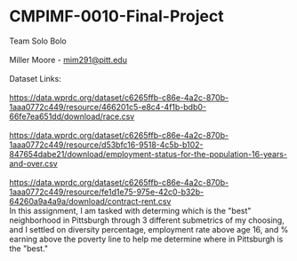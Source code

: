 # CMPIMF-0010-Final-Project

Team Solo Bolo<br>  
Miller Moore - mim291@pitt.edu<br>  
Dataset Links:<br>  
https://data.wprdc.org/dataset/c6265ffb-c86e-4a2c-870b-1aaa0772c449/resource/466201c5-e8c4-4f1b-bdb0-66fe7ea651dd/download/race.csv<br>  
https://data.wprdc.org/dataset/c6265ffb-c86e-4a2c-870b-1aaa0772c449/resource/d53bfc16-9518-4c5b-b102-847654dabe21/download/employment-status-for-the-population-16-years-and-over.csv<br>  
[https://data.wprdc.org/dataset/c6265ffb-c86e-4a2c-870b-1aaa0772c449/resource/fe1d1e75-975e-42c0-b32b-64260a9a4a9a/download/contract-rent.csv<br>  ](https://data.wprdc.org/dataset/c6265ffb-c86e-4a2c-870b-1aaa0772c449/resource/7996d143-c155-466e-8414-115f74997dd7/download/poverty-status-of-individuals-in-the-past-12-months-by-living-arrangement.csv)
In this assignment, I am tasked with determing which is the "best" neighborhood in Pittsburgh through 3 different submetrics of my choosing, and I settled on diversity percentage, employment rate above age 16, and % earning above the poverty line to help me determine where in Pittsburgh is the "best."
